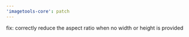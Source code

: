 ```yaml
---
'imagetools-core': patch
---
```


fix: correctly reduce the aspect ratio when no width or height is provided
